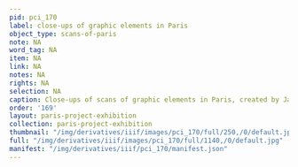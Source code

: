 ```yaml
---
pid: pci_170
label: close-ups of graphic elements in Paris
object_type: scans-of-paris
note: NA
word_tag: NA
item: NA
link: NA
notes: NA
rights: NA
selection: NA
caption: Close-ups of scans of graphic elements in Paris, created by Jaleen Grove
order: '169'
layout: paris-project-exhibition
collection: paris-project-exhibition
thumbnail: "/img/derivatives/iiif/images/pci_170/full/250,/0/default.jpg"
full: "/img/derivatives/iiif/images/pci_170/full/1140,/0/default.jpg"
manifest: "/img/derivatives/iiif/pci_170/manifest.json"
---
```

